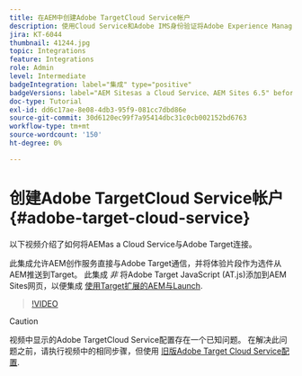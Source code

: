 ```yaml
---
title: 在AEM中创建Adobe TargetCloud Service帐户
description: 使用Cloud Service和Adobe IMS身份验证将Adobe Experience Manager as a Cloud Service与Adobe Target集成。
jira: KT-6044
thumbnail: 41244.jpg
topic: Integrations
feature: Integrations
role: Admin
level: Intermediate
badgeIntegration: label="集成" type="positive"
badgeVersions: label="AEM Sitesas a Cloud Service、AEM Sites 6.5" before-title="false"
doc-type: Tutorial
exl-id: dd6c17ae-8e08-4db3-95f9-081cc7dbd86e
source-git-commit: 30d6120ec99f7a95414dbc31c0cb002152bd6763
workflow-type: tm+mt
source-wordcount: '150'
ht-degree: 0%

---
```


# 创建Adobe TargetCloud Service帐户 {#adobe-target-cloud-service}

以下视频介绍了如何将AEMas a Cloud Service与Adobe Target连接。

此集成允许AEM创作服务直接与Adobe Target通信，并将体验片段作为选件从AEM推送到Target。  此集成 *非* 将Adobe Target JavaScript (AT.js)添加到AEM Sites网页，以便集成 [使用Target扩展的AEM与Launch](../experience-platform/data-collection/tags/connect-aem-tag-property-using-ims.md).

>[!VIDEO](https://video.tv.adobe.com/v/41244?quality=12&learn=on)

>[!CAUTION]
>
>视频中显示的Adobe TargetCloud Service配置存在一个已知问题。 在解决此问题之前，请执行视频中的相同步骤，但使用 [旧版Adobe Target Cloud Service配置](https://experienceleague.adobe.com/docs/experience-manager-learn/aem-target-tutorial/aem-target-implementation/using-aem-cloud-services.html).
